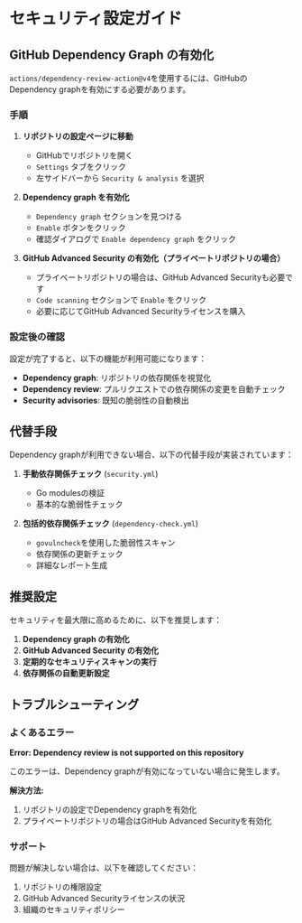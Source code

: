 # セキュリティ設定ガイド

## GitHub Dependency Graph の有効化

`actions/dependency-review-action@v4`を使用するには、GitHubのDependency graphを有効にする必要があります。

### 手順

1. **リポジトリの設定ページに移動**
   - GitHubでリポジトリを開く
   - `Settings` タブをクリック
   - 左サイドバーから `Security & analysis` を選択

2. **Dependency graph を有効化**
   - `Dependency graph` セクションを見つける
   - `Enable` ボタンをクリック
   - 確認ダイアログで `Enable dependency graph` をクリック

3. **GitHub Advanced Security の有効化（プライベートリポジトリの場合）**
   - プライベートリポジトリの場合は、GitHub Advanced Securityも必要です
   - `Code scanning` セクションで `Enable` をクリック
   - 必要に応じてGitHub Advanced Securityライセンスを購入

### 設定後の確認

設定が完了すると、以下の機能が利用可能になります：

- **Dependency graph**: リポジトリの依存関係を視覚化
- **Dependency review**: プルリクエストでの依存関係の変更を自動チェック
- **Security advisories**: 既知の脆弱性の自動検出

## 代替手段

Dependency graphが利用できない場合、以下の代替手段が実装されています：

1. **手動依存関係チェック** (`security.yml`)
   - Go modulesの検証
   - 基本的な脆弱性チェック

2. **包括的依存関係チェック** (`dependency-check.yml`)
   - `govulncheck`を使用した脆弱性スキャン
   - 依存関係の更新チェック
   - 詳細なレポート生成

## 推奨設定

セキュリティを最大限に高めるために、以下を推奨します：

1. **Dependency graph の有効化**
2. **GitHub Advanced Security の有効化**
3. **定期的なセキュリティスキャンの実行**
4. **依存関係の自動更新設定**

## トラブルシューティング

### よくあるエラー

**Error: Dependency review is not supported on this repository**

このエラーは、Dependency graphが有効になっていない場合に発生します。

**解決方法:**
1. リポジトリの設定でDependency graphを有効化
2. プライベートリポジトリの場合はGitHub Advanced Securityを有効化

### サポート

問題が解決しない場合は、以下を確認してください：

1. リポジトリの権限設定
2. GitHub Advanced Securityライセンスの状況
3. 組織のセキュリティポリシー 